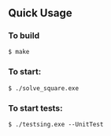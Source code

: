 #

## Quick Usage
### To build
```
$ make
```
### To start:
```
$ ./solve_square.exe
```
### To start tests:
```
$ ./testsing.exe --UnitTest
```